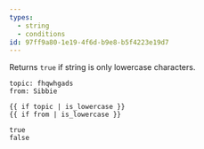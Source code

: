 ```yaml
---
types:
  - string
  - conditions
id: 97ff9a80-1e19-4f6d-b9e8-b5f4223e19d7
---
```

Returns `true` if string is only lowercase characters.

```.language-yaml
topic: fhqwhgads
from: Sibbie
```

```
{{ if topic | is_lowercase }}
{{ if from | is_lowercase }}
```

```.language-output
true
false
```